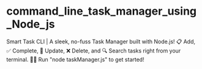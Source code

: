 # command_line_task_manager_using_Node_js
Smart Task CLI |  A sleek, no-fuss Task Manager built with Node.js! 📋 Add, ✅ Complete, 📝 Update, ❌ Delete, and 🔍 Search tasks right from your terminal.  👨‍💻 Run "node taskManager.js" to get started!
